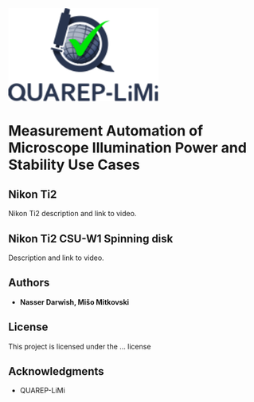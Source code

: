 <img src="/Images/QUAREP_logo_stacked.svg" alt="QUAREP-LiMi Logo" width=60%>

# Measurement Automation of Microscope Illumination Power and Stability Use Cases


## Nikon Ti2
Nikon Ti2 description and link to video.

## Nikon Ti2 CSU-W1 Spinning disk
Description and link to video.

## Authors

* **Nasser Darwish, Mišo Mitkovski** 

## License

This project is licensed under the ... license

## Acknowledgments

* QUAREP-LiMi 

